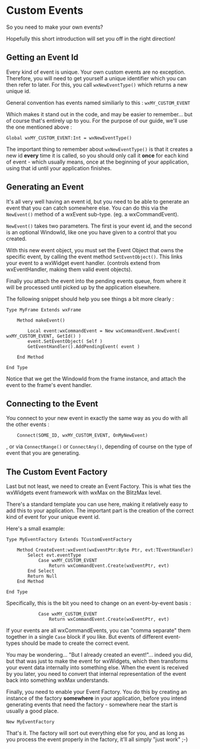 # Custom Events #

So you need to make your own events?

Hopefully this short introduction will set you off in the right direction!

## Getting an Event Id ##

Every kind of event is unique. Your own custom events are no exception.
Therefore, you will need to get yourself a unique identifier which you can then refer to later. For this, you call `wxNewEventType()` which returns a new unique id.

General convention has events named similiarly to this : `wxMY_CUSTOM_EVENT`

Which makes it stand out in the code, and may be easier to remember... but of course that's entirely up to you. For the purpose of our guide, we'll use the one mentioned above :
```
Global wxMY_CUSTOM_EVENT:Int = wxNewEventType()
```
The important thing to remember about `wxNewEventType()` is that it creates a new id **every** time it is called, so you should only call it **once** for each kind of event - which usually means, once at the beginning of your application, using that id until your application finishes.

## Generating an Event ##

It's all very well having an event id, but you need to be able to generate an event that you can catch somewhere else.
You can do this via the `NewEvent()` method of a wxEvent sub-type. (eg. a wxCommandEvent).

`NewEvent()` takes two parameters. The first is your event id, and the second is an optional WindowId, like one you have given to a control that you created.

With this new event object, you must set the Event Object that owns the specific event, by calling the event method `SetEventObject()`. This links your event to a wxWidget event handler. (controls extend from wxEventHandler, making them valid event objects).

Finally you attach the event into the pending events queue, from where it will be processed until picked up by the application elsewhere.

The following snippet should help you see things a bit more clearly :
```
Type MyFrame Extends wxFrame

	Method makeEvent()

		Local event:wxCommandEvent = New wxCommandEvent.NewEvent( wxMY_CUSTOM_EVENT, GetId() )
		event.SetEventObject( Self )
		GetEventHandler().AddPendingEvent( event )

	End Method

End Type
```
Notice that we get the WindowId from the frame instance, and attach the event to the frame's event handler.

## Connecting to the Event ##

You connect to your new event in exactly the same way as you do with all the other events :
```
	Connect(SOME_ID, wxMY_CUSTOM_EVENT, OnMyNewEvent)
```
, or via `ConnectRange()` or `ConnectAny()`, depending of course on the type of event that you are generating.

## The Custom Event Factory ##

Last but not least, we need to create an Event Factory. This is what ties the wxWidgets event framework with wxMax on the BlitzMax level.

There's a standard template you can use here, making it relatively easy to add this to your application. The important part is the creation of the correct kind of event for your unique event id.

Here's a small example:
```
Type MyEventFactory Extends TCustomEventFactory

	Method CreateEvent:wxEvent(wxEventPtr:Byte Ptr, evt:TEventHandler)
		Select evt.eventType
			Case wxMY_CUSTOM_EVENT
				Return wxCommandEvent.Create(wxEventPtr, evt)
		End Select
		Return Null
	End Method
	
End Type
```
Specifically, this is the bit you need to change on an event-by-event basis :
```
			Case wxMY_CUSTOM_EVENT
				Return wxCommandEvent.Create(wxEventPtr, evt)
```
If your events are all wxCommandEvents, you can "comma separate" them together in a single `Case` block if you like. But events of different event-types should be made to create the correct event.

You may be wondering...  "But I already created an event!"... indeed you did, but that was just to make the event for wxWidgets, which then transforms your event data internally into something else. When the event is received by you later, you need to convert that internal representation of the event back into something wxMax understands.

Finally, you need to enable your Event Factory. You do this by creating an instance of the factory **somewhere** in your application, before you intend generating events that need the factory - somewhere near the start is usually a good place.
```
New MyEventFactory
```
That's it. The factory will sort out everything else for you, and as long as you process the event properly in the factory, it'll all simply "just work" ;-)